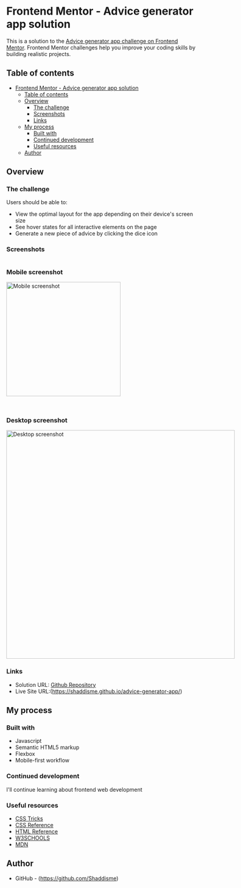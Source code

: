 # Frontend Mentor - Advice generator app solution

This is a solution to the [Advice generator app challenge on Frontend Mentor](https://www.frontendmentor.io/challenges/advice-generator-app-QdUG-13db). Frontend Mentor challenges help you improve your coding skills by building realistic projects.

## Table of contents

- [Frontend Mentor - Advice generator app solution](#frontend-mentor---advice-generator-app-solution)
  - [Table of contents](#table-of-contents)
  - [Overview](#overview)
    - [The challenge](#the-challenge)
    - [Screenshots](#screenshots)
    - [Links](#links)
  - [My process](#my-process)
    - [Built with](#built-with)
    - [Continued development](#continued-development)
    - [Useful resources](#useful-resources)
  - [Author](#author)

## Overview

### The challenge

Users should be able to:

- View the optimal layout for the app depending on their device's screen size
- See hover states for all interactive elements on the page
- Generate a new piece of advice by clicking the dice icon

### Screenshots

<section style="display:flex; gap: 30px; flex-wrap:wrap">
  <div>
    <h3>Mobile screenshot</h3>
    <img src="/advice-generator-app-main/advice-generator-app/Screenshots/Mobile view.png" alt="Mobile screenshot" width="300">
  </div>

  <div>
    <h3>Desktop screenshot</h3>
    <img src="/advice-generator-app-main/advice-generator-app/Screenshots/Desktop View.png" alt="Desktop screenshot" width="600">
  </div>
</section>

### Links

- Solution URL: [Github Repository](https://github.com/Shaddisme)
- Live Site URL:(https://shaddisme.github.io/advice-generator-app/)

## My process

### Built with

- Javascript
- Semantic HTML5 markup
- Flexbox
- Mobile-first workflow

### Continued development

I'll continue learning about frontend web development

### Useful resources

- [CSS Tricks](https://css-tricks.com/)
- [CSS Reference](https://cssreference.io/)
- [HTML Reference](https://htmlreference.io/)
- [W3SCHOOLS](https://www.w3schools.com/css/default.asp)
- [MDN](https://developer.mozilla.org/en-US/docs/Web/CSS/grid)

## Author

- GitHub - (https://github.com/Shaddisme)
